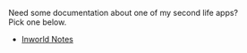 Need some documentation about one of my second life apps?<br>Pick one below. 

- [Inworld Notes](cat\slcat\inworldnotes\README.md) 
